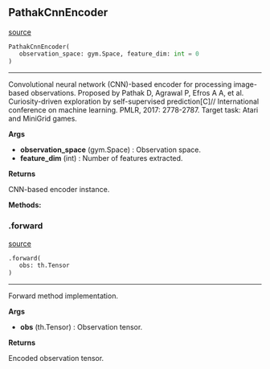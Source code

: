 #


## PathakCnnEncoder
[source](https://github.com/RLE-Foundation/rllte/blob/main/rllte/xploit/encoder/pathak_cnn_encoder.py/#L33)
```python 
PathakCnnEncoder(
   observation_space: gym.Space, feature_dim: int = 0
)
```


---
Convolutional neural network (CNN)-based encoder for processing image-based observations.
Proposed by Pathak D, Agrawal P, Efros A A, et al. Curiosity-driven exploration by self-supervised prediction[C]//
International conference on machine learning. PMLR, 2017: 2778-2787.
Target task: Atari and MiniGrid games.


**Args**

* **observation_space** (gym.Space) : Observation space.
* **feature_dim** (int) : Number of features extracted.


**Returns**

CNN-based encoder instance.


**Methods:**


### .forward
[source](https://github.com/RLE-Foundation/rllte/blob/main/rllte/xploit/encoder/pathak_cnn_encoder.py/#L73)
```python
.forward(
   obs: th.Tensor
)
```

---
Forward method implementation.


**Args**

* **obs** (th.Tensor) : Observation tensor.


**Returns**

Encoded observation tensor.
